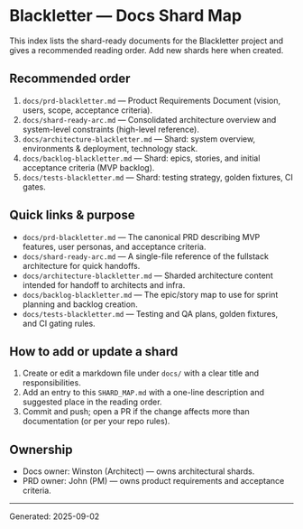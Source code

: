 
# Blackletter — Docs Shard Map

This index lists the shard-ready documents for the Blackletter project and gives a recommended reading order. Add new shards here when created.

## Recommended order

1. `docs/prd-blackletter.md` — Product Requirements Document (vision, users, scope, acceptance criteria).
2. `docs/shard-ready-arc.md` — Consolidated architecture overview and system-level constraints (high-level reference).
3. `docs/architecture-blackletter.md` — Shard: system overview, environments & deployment, technology stack.
4. `docs/backlog-blackletter.md` — Shard: epics, stories, and initial acceptance criteria (MVP backlog).
5. `docs/tests-blackletter.md` — Shard: testing strategy, golden fixtures, CI gates.

## Quick links & purpose

- `docs/prd-blackletter.md` — The canonical PRD describing MVP features, user personas, and acceptance criteria.
- `docs/shard-ready-arc.md` — A single-file reference of the fullstack architecture for quick handoffs.
- `docs/architecture-blackletter.md` — Sharded architecture content intended for handoff to architects and infra.
- `docs/backlog-blackletter.md` — The epic/story map to use for sprint planning and backlog creation.
- `docs/tests-blackletter.md` — Testing and QA plans, golden fixtures, and CI gating rules.

## How to add or update a shard

1. Create or edit a markdown file under `docs/` with a clear title and responsibilities.
2. Add an entry to this `SHARD_MAP.md` with a one-line description and suggested place in the reading order.
3. Commit and push; open a PR if the change affects more than documentation (or per your repo rules).

## Ownership

- Docs owner: Winston (Architect) — owns architectural shards.
- PRD owner: John (PM) — owns product requirements and acceptance criteria.

---
Generated: 2025-09-02
